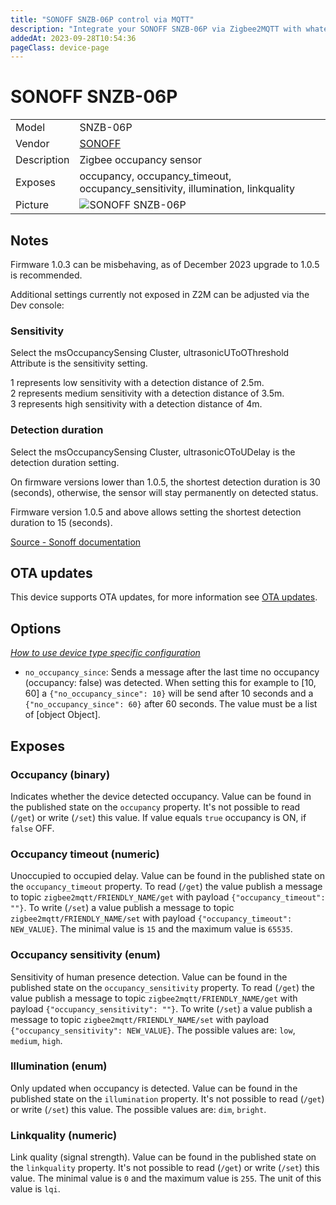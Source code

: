 ```yaml
---
title: "SONOFF SNZB-06P control via MQTT"
description: "Integrate your SONOFF SNZB-06P via Zigbee2MQTT with whatever smart home infrastructure you are using without the vendor's bridge or gateway."
addedAt: 2023-09-28T10:54:36
pageClass: device-page
---
```


<!-- !!!! -->
<!-- ATTENTION: This file is auto-generated through docgen! -->
<!-- You can only edit the "Notes"-Section between the two comment lines "Notes BEGIN" and "Notes END". -->
<!-- Do not use h1 or h2 heading within "## Notes"-Section. -->
<!-- !!!! -->

# SONOFF SNZB-06P

|     |     |
|-----|-----|
| Model | SNZB-06P  |
| Vendor  | [SONOFF](/supported-devices/#v=SONOFF)  |
| Description | Zigbee occupancy sensor |
| Exposes | occupancy, occupancy_timeout, occupancy_sensitivity, illumination, linkquality |
| Picture | ![SONOFF SNZB-06P](https://www.zigbee2mqtt.io/images/devices/SNZB-06P.jpg) |


<!-- Notes BEGIN: You can edit here. Add "## Notes" headline if not already present. -->
## Notes
Firmware 1.0.3 can be misbehaving, as of December 2023 upgrade to 1.0.5 is recommended.

Additional settings currently not exposed in Z2M can be adjusted via the Dev console:
### Sensitivity
Select the msOccupancySensing Cluster, ultrasonicUToOThreshold Attribute is the sensitivity setting.


1 represents low sensitivity with a detection distance of 2.5m.  
2 represents medium sensitivity with a detection distance of 3.5m.  
3 represents high sensitivity with a detection distance of 4m.

### Detection duration
Select the msOccupancySensing Cluster, ultrasonicOToUDelay is the detection duration setting.


On firmware versions lower than 1.0.5, the shortest detection duration is 30 (seconds), otherwise, the sensor will stay permanently on detected status.

Firmware version 1.0.5 and above allows setting the shortest detection duration to 15 (seconds).

[Source - Sonoff documentation](https://sonoff.tech/product-review/tutorial/snzb-06p-firmware-upgrade-and-home-assistant-operation-guide/)
<!-- Notes END: Do not edit below this line -->


## OTA updates
This device supports OTA updates, for more information see [OTA updates](../guide/usage/ota_updates.md).


## Options
*[How to use device type specific configuration](../guide/configuration/devices-groups.md#specific-device-options)*

* `no_occupancy_since`: Sends a message after the last time no occupancy (occupancy: false) was detected. When setting this for example to [10, 60] a `{"no_occupancy_since": 10}` will be send after 10 seconds and a `{"no_occupancy_since": 60}` after 60 seconds. The value must be a list of [object Object].


## Exposes

### Occupancy (binary)
Indicates whether the device detected occupancy.
Value can be found in the published state on the `occupancy` property.
It's not possible to read (`/get`) or write (`/set`) this value.
If value equals `true` occupancy is ON, if `false` OFF.

### Occupancy timeout (numeric)
Unoccupied to occupied delay.
Value can be found in the published state on the `occupancy_timeout` property.
To read (`/get`) the value publish a message to topic `zigbee2mqtt/FRIENDLY_NAME/get` with payload `{"occupancy_timeout": ""}`.
To write (`/set`) a value publish a message to topic `zigbee2mqtt/FRIENDLY_NAME/set` with payload `{"occupancy_timeout": NEW_VALUE}`.
The minimal value is `15` and the maximum value is `65535`.

### Occupancy sensitivity (enum)
Sensitivity of human presence detection.
Value can be found in the published state on the `occupancy_sensitivity` property.
To read (`/get`) the value publish a message to topic `zigbee2mqtt/FRIENDLY_NAME/get` with payload `{"occupancy_sensitivity": ""}`.
To write (`/set`) a value publish a message to topic `zigbee2mqtt/FRIENDLY_NAME/set` with payload `{"occupancy_sensitivity": NEW_VALUE}`.
The possible values are: `low`, `medium`, `high`.

### Illumination (enum)
Only updated when occupancy is detected.
Value can be found in the published state on the `illumination` property.
It's not possible to read (`/get`) or write (`/set`) this value.
The possible values are: `dim`, `bright`.

### Linkquality (numeric)
Link quality (signal strength).
Value can be found in the published state on the `linkquality` property.
It's not possible to read (`/get`) or write (`/set`) this value.
The minimal value is `0` and the maximum value is `255`.
The unit of this value is `lqi`.


